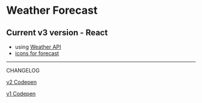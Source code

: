 # Weather Forecast 

## Current v3 version - React
- using [Weather API](https://www.weatherapi.com) 
- [icons for forecast](https://ionicons.com/) 

---------------------------------
CHANGELOG

[v2 Codepen](https://codepen.io/haleyelder/full/WdZMGZ)

[v1 Codepen](https://codepen.io/haleyelder/full/XdzxBx)

